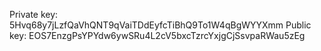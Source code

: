 
Private key: 5Hvq68y7jLzfQaVhQNT9qVaiTDdEyfcTiBhQ9To1W4qBgWYYXmm
Public key: EOS7EnzgPsYPYdw6ywSRu4L2cV5bxcTzrcYxjgCjSsvpaRWau5zEg
